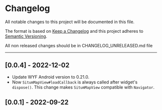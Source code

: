 # Changelog
All notable changes to this project will be documented in this file.

The format is based on [Keep a Changelog](http://keepachangelog.com/en/1.0.0/)
and this project adheres to [Semantic Versioning](http://semver.org/spec/v2.0.0.html).

All non released changes should be in CHANGELOG_UNRELEASED.md file

---------

## [0.0.4] - 2022-12-02

- Update WYF Android version to 0.21.0.
- Now `SitumMapView#loadCallback` is always called after widget's `dispose()`. This change makes `SitumMapView` compatible with `Navigator`.


## [0.0.1] - 2022-09-22
